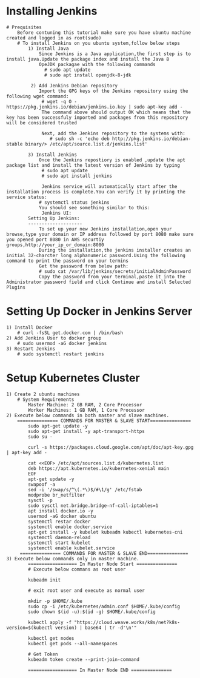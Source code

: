
# Installing Jenkins
    # Prequisites
        Before contuning this tutorial make sure you have ubuntu machine created and logged in as root(sudo)
        # To install Jenkins on you ubuntu system,follow below steps
            1) Install Java
                Since Jenkins is a Java application,the first step is to install java.Update the package index and install the Java 8
                OpeJDK packagae with the following commands
                  # sudo apt update
                  # sudo apt install openjdk-8-jdk
            
             2) Add Jenkins Debian repository
                Import the GPG keys of the Jenkins repository using the following wget command:
                 # wget -q O - https://pkg.jenkins.io/debian/jenkins.io.key | sudo apt-key add -
                 The command above should output OK which means that the key has been successfuly imported and packages from this repository will be considered trusted

                 Next, add the Jenkins repository to the systems with:
                    # sudo sh -c 'echo deb http://pkg.jenkins.io/debian-stable binary/> /etc/apt/source.list.d/jenkins.list'
            
            3) Install Jenkins
                Once the Jenkins repostiory is enabled ,update the apt package list and install the latest version of Jenkins by typing
                 # sudo apt update
                 # sudo apt install jenkins
               
                 Jenkins service will automatically start after the installation process is complete.You can verify it by printing the service status:
                # systemctl status jenkins
                You should see something similar to this:
                 Jenkins UI:
            Setting Up Jenkins:
            --------------------
                To set up your new Jenkins installation,open your browse,type your domain or IP address followed by port 8080 make sure you opened port 8080 in AWS securtiy groups,http://your_ip_or_domain:8080
                During the installation,the jenkins installer creates an initial 32-charcter long alphanumeric password.Using the following command to print the password on your termins
                Get the password from below path:
                # sudo cat /var/lib/jenkins/secrets/initialAdminPassword
                Copy the password from your terminal,paste it into the Administrator password field and click Continue and install Selected Plugins

                
# Setting Up Docker in Jenkins Server
    1) Install Docker
        # curl -fsSL get.docker.com | /bin/bash
    2) Add Jenkins User to docker group
        # sudo usermod -aG docker jenkins
    3) Restart Jenkins
        # sudo systemctl restart jenkins

# Setup Kubernetes Cluster
    1) Create 2 ubuntu machines
        # System Requirements
            Master Machine: 2 GB RAM, 2 Core Processor
            Worker Machines: 1 GB RAM, 1 Core Processor
    2) Execute below commands in both master and slave machines.
        =============== COMMANDS FOR MASTER & SLAVE START===============
            sudo apt-get update -y
            sudo apt-get install -y apt-transport-https
            sudo su -

            curl -s https://packages.cloud.google.com/apt/doc/apt-key.gpg | apt-key add -

            cat <<EOF> /etc/apt/sources.list.d/kubernetes.list
            deb https://apt.kubernetes.io/kubernetes-xenial main
            EOF
            apt-get update -y
            swapoof -a
            sed -i '/swap/s/^\(.*\)$/#\1/g' /etc/fstab
            modprobe br_netfilter
            sysctl -p
            sudo sysctl net.bridge.bridge-nf-call-iptables=1
            apt install docker.io -y
            usermod -aG docker ubuntu
            systemctl restar docker
            systemctl enable docker.service
            apt-get install -y kubelet kubeadm kubectl kubernetes-cni
            systemctl daemon-reload
            systemctl start kubelet
            systemctl enable kubelet.service
         =============== COMMANDS FOR MASTER & SLAVE END===============
    3) Execute below commands only in master machine.
            ================== In Master Node Start ===============
            # Execute below commans as root user
           
            kubeadm init
            
            # exit root user and execute as normal user
            
            mkdir -p $HOME/.kube
            sudo cp -i /etc/kubernetes/admin.conf $HOME/.kube/config
            sudo chown $(id -u):$(id -g) $HOME/.kube/config

            kubectl apply -f "https://cloud.weave.works/k8s/net?k8s-version=$(kubectl version) | base64 | tr -d'\n'"

            kubectl get nodes
            kubectl get pods --all-namespaces
            
            # Get Token
            kubeadm token create --print-join-command

            ================== In Master Node END ===============


            
